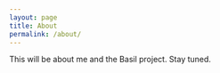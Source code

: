 ```yaml
---
layout: page
title: About
permalink: /about/
---
```


This will be about me and the Basil project. Stay tuned.

